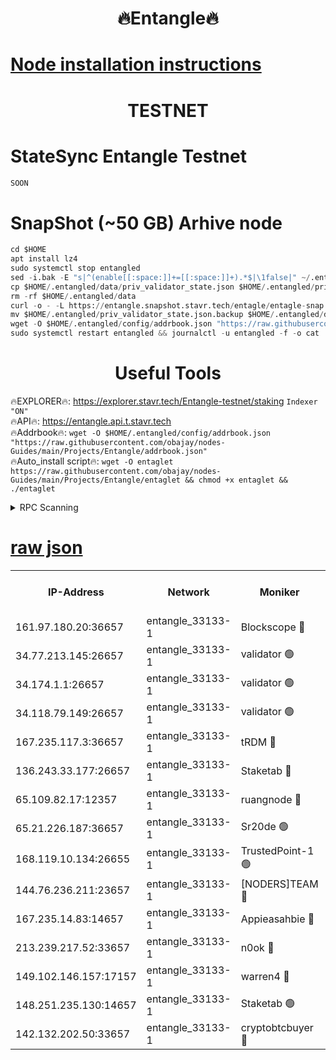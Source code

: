 <h1 align="center"> 🔥Entangle🔥</h1>

[Node installation instructions](https://github.com/obajay/nodes-Guides/tree/main/Projects/Entangle)
=

<h1 align="center"> TESTNET</h1>

# StateSync Entangle Testnet
```python
SOON
```
# SnapShot (~50 GB) Arhive node
```python
cd $HOME
apt install lz4
sudo systemctl stop entangled
sed -i.bak -E "s|^(enable[[:space:]]+=[[:space:]]+).*$|\1false|" ~/.entangled/config/config.toml
cp $HOME/.entangled/data/priv_validator_state.json $HOME/.entangled/priv_validator_state.json.backup
rm -rf $HOME/.entangled/data
curl -o - -L https://entangle.snapshot.stavr.tech/entagle/entagle-snap.tar.lz4 | lz4 -c -d - | tar -x -C $HOME/.entangled --strip-components 2
mv $HOME/.entangled/priv_validator_state.json.backup $HOME/.entangled/data/priv_validator_state.json
wget -O $HOME/.entangled/config/addrbook.json "https://raw.githubusercontent.com/obajay/nodes-Guides/main/Projects/Entangle/addrbook.json"
sudo systemctl restart entangled && journalctl -u entangled -f -o cat
```
 <h1 align="center"> Useful Tools</h1>
 
🔥EXPLORER🔥: https://explorer.stavr.tech/Entangle-testnet/staking        `Indexer "ON"` \
🔥API🔥:      https://entangle.api.t.stavr.tech \
🔥Addrbook🔥: ```wget -O $HOME/.entangled/config/addrbook.json "https://raw.githubusercontent.com/obajay/nodes-Guides/main/Projects/Entangle/addrbook.json"``` \
🔥Auto_install script🔥:  `wget -O entaglet https://raw.githubusercontent.com/obajay/nodes-Guides/main/Projects/Entangle/entaglet && chmod +x entaglet && ./entaglet`


<details>
<summary>RPC Scanning</summary>

<h2 align="center"> We scan nodes in real time every 4 hours. And we provide the final result of RPC endpoints.
We cannot influence the operation of these nodes in any way. </h2>


```python
If Voting Power is higher than 0 --> then the Node is a validator of the network and may be subject to attack and be a potential threat to the chain.
```
```python
We marked such validators with a red symbol
```

</details>

[raw json](https://rpc-check.entangt.stavr.tech/entangt/rpc-entangt-result.json)
=


<table><tr><th>IP-Address</th><th>Network</th><th>Moniker</th><th>Latest Block Height</th><th>Earliest Block Height</th><th>Catching Up</th><th>Tx Index</th><th>Voting Power</th><th>Scan Time</th></tr><tr><td>161.97.180.20:36657</td><td>entangle_33133-1</td><td>Blockscope 🔴</td><td>2625605</td><td>1</td><td>False</td><td>off</td><td>309754987700270</td><td>2024-03-13T12:35:35.865035762UTC</td></tr><tr><td>34.77.213.145:26657</td><td>entangle_33133-1</td><td>validator 🟢</td><td>2625606</td><td>1</td><td>False</td><td>on</td><td>0</td><td>2024-03-13T12:35:40.511037882UTC</td></tr><tr><td>34.174.1.1:26657</td><td>entangle_33133-1</td><td>validator 🟢</td><td>2625606</td><td>1</td><td>False</td><td>on</td><td>0</td><td>2024-03-13T12:35:41.199852248UTC</td></tr><tr><td>34.118.79.149:26657</td><td>entangle_33133-1</td><td>validator 🟢</td><td>2625609</td><td>1</td><td>False</td><td>on</td><td>0</td><td>2024-03-13T12:36:02.861738323UTC</td></tr><tr><td>167.235.117.3:36657</td><td>entangle_33133-1</td><td>tRDM 🔴</td><td>2625610</td><td>1</td><td>False</td><td>on</td><td>216763321814367</td><td>2024-03-13T12:36:07.498635274UTC</td></tr><tr><td>136.243.33.177:26657</td><td>entangle_33133-1</td><td>Staketab 🔴</td><td>2625609</td><td>660001</td><td>False</td><td>on</td><td>181098419672130</td><td>2024-03-13T12:35:56.187130768UTC</td></tr><tr><td>65.109.82.17:12357</td><td>entangle_33133-1</td><td>ruangnode 🔴</td><td>2625605</td><td>1312001</td><td>False</td><td>off</td><td>661222547073551</td><td>2024-03-13T12:35:36.187852392UTC</td></tr><tr><td>65.21.226.187:36657</td><td>entangle_33133-1</td><td>Sr20de 🟢</td><td>2625605</td><td>2049001</td><td>False</td><td>off</td><td>0</td><td>2024-03-13T12:35:33.333400468UTC</td></tr><tr><td>168.119.10.134:26655</td><td>entangle_33133-1</td><td>TrustedPoint-1 🟢</td><td>2625610</td><td>2268001</td><td>False</td><td>off</td><td>0</td><td>2024-03-13T12:36:07.728320833UTC</td></tr><tr><td>144.76.236.211:23657</td><td>entangle_33133-1</td><td>[NODERS]TEAM 🔴</td><td>2625607</td><td>2304001</td><td>False</td><td>off</td><td>26809514589694866</td><td>2024-03-13T12:35:53.936702621UTC</td></tr><tr><td>167.235.14.83:14657</td><td>entangle_33133-1</td><td>Appieasahbie 🔴</td><td>2625610</td><td>2436001</td><td>False</td><td>on</td><td>43265832790044774</td><td>2024-03-13T12:36:07.180611287UTC</td></tr><tr><td>213.239.217.52:33657</td><td>entangle_33133-1</td><td>n0ok 🔴</td><td>2625609</td><td>2525609</td><td>False</td><td>off</td><td>46611059770058358</td><td>2024-03-13T12:36:00.501784090UTC</td></tr><tr><td>149.102.146.157:17157</td><td>entangle_33133-1</td><td>warren4 🔴</td><td>2625607</td><td>2558001</td><td>False</td><td>on</td><td>505849050783707</td><td>2024-03-13T12:35:51.683617500UTC</td></tr><tr><td>148.251.235.130:14657</td><td>entangle_33133-1</td><td>Staketab 🟢</td><td>2625605</td><td>2617001</td><td>False</td><td>off</td><td>0</td><td>2024-03-13T12:35:33.016870043UTC</td></tr><tr><td>142.132.202.50:33657</td><td>entangle_33133-1</td><td>cryptobtcbuyer 🔴</td><td>2625605</td><td>2619001</td><td>False</td><td>off</td><td>38886570647451356</td><td>2024-03-13T12:35:35.595449588UTC</td></tr></table>
